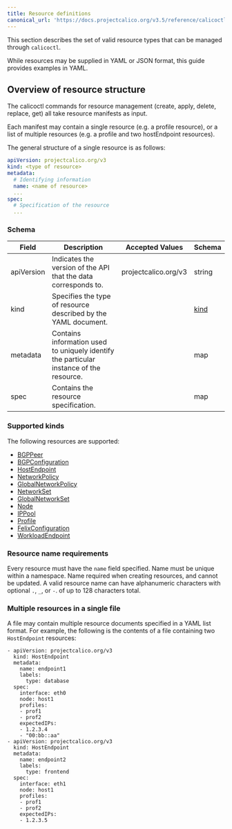 ```yaml
---
title: Resource definitions
canonical_url: 'https://docs.projectcalico.org/v3.5/reference/calicoctl/resources/'
---
```


This section describes the set of valid resource types that can be managed
through `calicoctl`.  

While resources may be supplied in YAML or JSON format, this guide provides examples in YAML.

## Overview of resource structure

The calicoctl commands for resource management (create, apply, delete, replace, get)
all take resource manifests as input.  

Each manifest may contain a single resource
(e.g. a profile resource), or a list of multiple resources (e.g. a profile and two
hostEndpoint resources).

The general structure of a single resource is as follows:

```yaml
apiVersion: projectcalico.org/v3
kind: <type of resource>
metadata:
  # Identifying information
  name: <name of resource>
  ...
spec:
  # Specification of the resource
  ...
```

### Schema

| Field    | Description           | Accepted Values              | Schema |
|----------|-----------------------|------------------------------|--------|
| apiVersion     | Indicates the version of the API that the data corresponds to. | projectcalico.org/v3 | string |
| kind     | Specifies the type of resource described by the YAML document. |  | [kind](#supported-kinds) |
| metadata | Contains information used to uniquely identify the particular instance of the resource. | | map |
| spec     | Contains the resource specification. | | map |

### Supported kinds

The following resources are supported:

- [BGPPeer]({{site.url}}/{{page.version}}/reference/calicoctl/resources/bgppeer)
- [BGPConfiguration]({{site.url}}/{{page.version}}/reference/calicoctl/resources/bgpconfig)
- [HostEndpoint]({{site.url}}/{{page.version}}/reference/calicoctl/resources/hostendpoint)
- [NetworkPolicy]({{site.url}}/{{page.version}}/reference/calicoctl/resources/networkpolicy)
- [GlobalNetworkPolicy]({{site.url}}/{{page.version}}/reference/calicoctl/resources/globalnetworkpolicy)
- [NetworkSet]({{site.url}}/{{page.version}}/reference/calicoctl/resources/networkset)
- [GlobalNetworkSet]({{site.url}}/{{page.version}}/reference/calicoctl/resources/globalnetworkset)
- [Node]({{site.url}}/{{page.version}}/reference/calicoctl/resources/node)
- [IPPool]({{site.url}}/{{page.version}}/reference/calicoctl/resources/ippool)
- [Profile]({{site.url}}/{{page.version}}/reference/calicoctl/resources/profile)
- [FelixConfiguration]({{site.url}}/{{page.version}}/reference/calicoctl/resources/felixconfig)
- [WorkloadEndpoint]({{site.url}}/{{page.version}}/reference/calicoctl/resources/workloadendpoint)

### Resource name requirements

Every resource must have the `name` field specified. Name must be unique within a namespace.
Name required when creating resources, and cannot be updated.
A valid resource name can have alphanumeric characters with optional `.`, `_`, or `-`. of up to 128 characters total.

### Multiple resources in a single file

A file may contain multiple resource documents specified in a YAML list format. For example, the following is the contents of a file containing two `HostEndpoint` resources:

```
- apiVersion: projectcalico.org/v3
  kind: HostEndpoint
  metadata:
    name: endpoint1
    labels:
      type: database
  spec:
    interface: eth0
    node: host1
    profiles:
    - prof1
    - prof2
    expectedIPs:
    - 1.2.3.4
    - "00:bb::aa"
- apiVersion: projectcalico.org/v3
  kind: HostEndpoint
  metadata:
    name: endpoint2
    labels:
      type: frontend
  spec:
    interface: eth1
    node: host1
    profiles:
    - prof1
    - prof2
    expectedIPs:
    - 1.2.3.5
```
